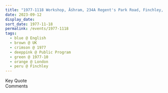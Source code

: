 ```yaml
---
title: "1977-1118 Workshop, Āśhram, 234A Regent's Park Road, Finchley, London, UK"
date: 2023-09-12
display_date: 
sort_date: 1977-11-18
permalink: /events/1977-1118
tags:
  - blue @ English
  - brown @ UK
  - crimson @ 1977
  - deeppink @ Public Program
  - green @ 1977-10
  - orange @ London
  - peru @ Finchley
---
```


<wave-list>
  <list-title color="green" width="75">Key Quote</list-title>
  <list-item color="BlanchedAlmond"  width="200"></list-item>
  <list-item color="Lavender"></list-item>
  <list-item color="BlanchedAlmond"></list-item>
</wave-list>

<br>

<wave-list>
  <list-title color="green" width="75">Comments</list-title>
  <list-item color="BlanchedAlmond"  width="200"></list-item>
  <list-item color="Lavender"></list-item>
  <list-item color="BlanchedAlmond"></list-item>
</wave-list>